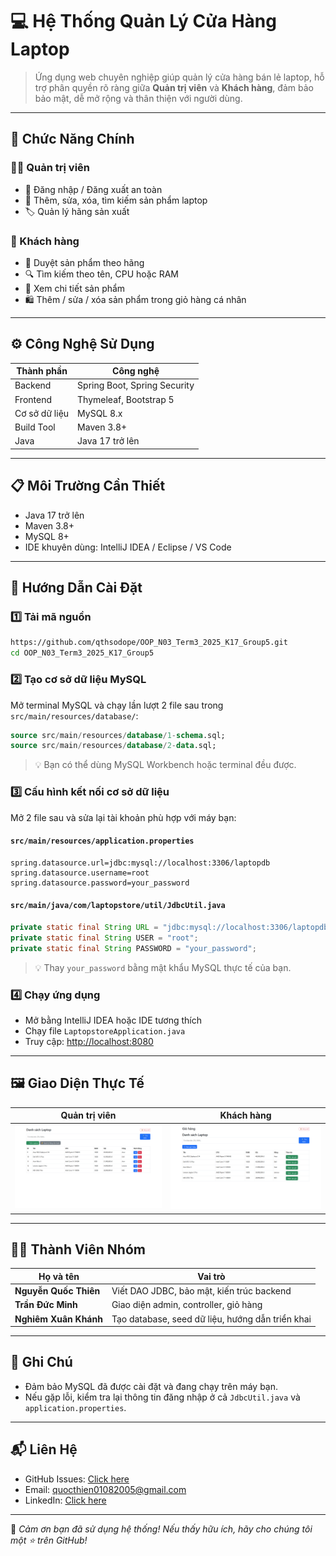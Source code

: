 
# 💻 Hệ Thống Quản Lý Cửa Hàng Laptop

> Ứng dụng web chuyên nghiệp giúp quản lý cửa hàng bán lẻ laptop, hỗ trợ phân quyền rõ ràng giữa **Quản trị viên** và **Khách hàng**, đảm bảo bảo mật, dễ mở rộng và thân thiện với người dùng.

---

## 🔑 Chức Năng Chính

### 👨‍💼 Quản trị viên
- 🔐 Đăng nhập / Đăng xuất an toàn  
- 🧾 Thêm, sửa, xóa, tìm kiếm sản phẩm laptop  
- 🏷️ Quản lý hãng sản xuất

### 🛒 Khách hàng
- 🧭 Duyệt sản phẩm theo hãng  
- 🔍 Tìm kiếm theo tên, CPU hoặc RAM  
- 📄 Xem chi tiết sản phẩm  
- 🛍️ Thêm / sửa / xóa sản phẩm trong giỏ hàng cá nhân  

---

## ⚙️ Công Nghệ Sử Dụng

| Thành phần    | Công nghệ                                      |
|---------------|------------------------------------------------|
| Backend       | Spring Boot, Spring Security                   |
| Frontend      | Thymeleaf, Bootstrap 5                         |
| Cơ sở dữ liệu | MySQL 8.x                                      |
| Build Tool    | Maven 3.8+                                     |
| Java          | Java 17 trở lên                                |

---

## 📋 Môi Trường Cần Thiết

- Java 17 trở lên  
- Maven 3.8+  
- MySQL 8+  
- IDE khuyên dùng: IntelliJ IDEA / Eclipse / VS Code

---

## 🚀 Hướng Dẫn Cài Đặt

### 1️⃣ Tải mã nguồn

```bash
https://github.com/qthsodope/OOP_N03_Term3_2025_K17_Group5.git
cd OOP_N03_Term3_2025_K17_Group5
```

### 2️⃣ Tạo cơ sở dữ liệu MySQL

Mở terminal MySQL và chạy lần lượt 2 file sau trong `src/main/resources/database/`:

```sql
source src/main/resources/database/1-schema.sql;
source src/main/resources/database/2-data.sql;
```

> 💡 Bạn có thể dùng MySQL Workbench hoặc terminal đều được.

### 3️⃣ Cấu hình kết nối cơ sở dữ liệu

Mở 2 file sau và sửa lại tài khoản phù hợp với máy bạn:

#### `src/main/resources/application.properties`
```properties
spring.datasource.url=jdbc:mysql://localhost:3306/laptopdb
spring.datasource.username=root
spring.datasource.password=your_password
```

#### `src/main/java/com/laptopstore/util/JdbcUtil.java`
```java
private static final String URL = "jdbc:mysql://localhost:3306/laptopdb";
private static final String USER = "root";
private static final String PASSWORD = "your_password";
```

> 💡 Thay `your_password` bằng mật khẩu MySQL thực tế của bạn.

### 4️⃣ Chạy ứng dụng

- Mở bằng IntelliJ IDEA hoặc IDE tương thích  
- Chạy file `LaptopstoreApplication.java`  
- Truy cập: [http://localhost:8080](http://localhost:8080)

---

## 🖼️ Giao Diện Thực Tế

| Quản trị viên                             | Khách hàng                               |
|-------------------------------------------|-------------------------------------------|
| ![Admin UI](laptopstore/screenshots/admin.png) | ![Client UI](laptopstore/screenshots/client.png) |

---

## 👨‍💻 Thành Viên Nhóm

| Họ và tên             | Vai trò                                |
|------------------------|-----------------------------------------|
| **Nguyễn Quốc Thiên** | Viết DAO JDBC, bảo mật, kiến trúc backend |
| **Trần Đức Minh**     | Giao diện admin, controller, giỏ hàng     |
| **Nghiêm Xuân Khánh** | Tạo database, seed dữ liệu, hướng dẫn triển khai |

---

## 📌 Ghi Chú

- Đảm bảo MySQL đã được cài đặt và đang chạy trên máy bạn.  
- Nếu gặp lỗi, kiểm tra lại thông tin đăng nhập ở cả `JdbcUtil.java` và `application.properties`.

---

## 📬 Liên Hệ

- GitHub Issues: [Click here](https://github.com/qthsodope/OOP_N03_Term3_2025_K17_Group5/issues)  
- Email: [quocthien01082005@gmail.com](mailto:quocthien01082005@gmail.com)  
- LinkedIn: [Click here](https://www.linkedin.com/in/quoc-thien-nguyen)

---

🎉 *Cảm ơn bạn đã sử dụng hệ thống! Nếu thấy hữu ích, hãy cho chúng tôi một ⭐ trên GitHub!*
